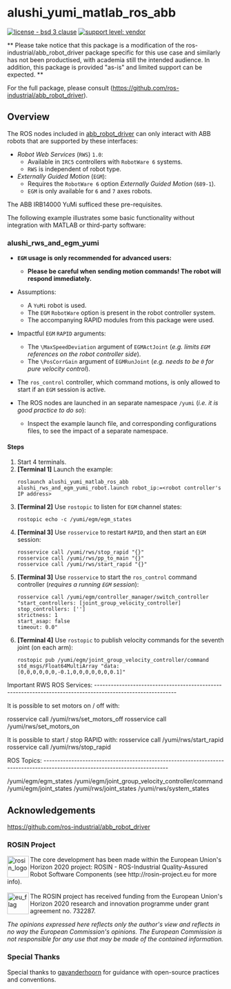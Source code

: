 # alushi_yumi_matlab_ros_abb

[![license - bsd 3 clause](https://img.shields.io/:license-BSD%203--Clause-blue.svg)](https://opensource.org/licenses/BSD-3-Clause)
[![support level: vendor](https://img.shields.io/badge/support%20level-vendor-brightgreen.svg)](http://rosindustrial.org/news/2016/10/7/better-supporting-a-growing-ros-industrial-software-platform)

** Please take notice that this package is a modification of the ros-industrial/abb_robot_driver package specific for this use case and
   similarly has not been productised, with academia still the intended audience. In addition, this package is provided "as-is" and
   limited support can be expected. **

For the full package, please consult (https://github.com/ros-industrial/abb_robot_driver).

## Overview

The ROS nodes included in [abb_robot_driver](https://github.com/ros-industrial/abb_robot_driver) can only interact with ABB robots that are supported by these interfaces:

- *Robot Web Services* (`RWS`) `1.0`:
  - Available in `IRC5` controllers with `RobotWare 6` systems.
  - `RWS` is independent of robot type.
- *Externally Guided Motion* (`EGM`):
  - Requires the `RobotWare 6` option *Externally Guided Motion* (`689-1`).
  - `EGM` is only available for `6` and `7` axes robots.

The ABB IRB14000 YuMi sufficed these pre-requisites.

The following example illustrates some basic functionality without integration with MATLAB or third-party software:

### alushi_rws_and_egm_yumi

- **`EGM` usage is only recommended for advanced users:**
  - **Please be careful when sending motion commands! The robot will respond immediately.**
- Assumptions:
  - A `YuMi` robot is used.
  - The `EGM` `RobotWare` option is present in the robot controller system.
  - The accompanying RAPID modules from this package were used.
    
- Impactful `EGM` `RAPID` arguments:
  - The `\MaxSpeedDeviation` argument of `EGMActJoint` (*e.g. limits `EGM` references on the robot controller side*).
  - The `\PosCorrGain` argument of `EGMRunJoint` (*e.g. needs to be `0` for pure velocity control*).
- The `ros_control` controller, which command motions, is only allowed to start if an `EGM` session is active.
- The ROS nodes are launched in an separate namespace `/yumi` (*i.e. it is good practice to do so*):
  - Inspect the example launch file, and corresponding configurations files, to see the impact of a separate namespace.

#### Steps

1. Start 4 terminals.
2. **[Terminal 1]** Launch the example:
   ```
   roslaunch alushi_yumi_matlab_ros_abb alushi_rws_and_egm_yumi_robot.launch robot_ip:=<robot controller's IP address>
   ```
3. **[Terminal 2]** Use `rostopic` to listen for `EGM` channel states:
   ```
   rostopic echo -c /yumi/egm/egm_states
   ```
4. **[Terminal 3]** Use `rosservice` to restart `RAPID`, and then start an `EGM` session:
   ```
   rosservice call /yumi/rws/stop_rapid "{}"
   rosservice call /yumi/rws/pp_to_main "{}"
   rosservice call /yumi/rws/start_rapid "{}"
   ```
5. **[Terminal 3]** Use `rosservice` to start the `ros_control` command controller (*requires a running `EGM` session*):
   ```
   rosservice call /yumi/egm/controller_manager/switch_controller "start_controllers: [joint_group_velocity_controller]
   stop_controllers: ['']
   strictness: 1
   start_asap: false
   timeout: 0.0"
   ```
6. **[Terminal 4]** Use `rostopic` to publish velocity commands for the seventh joint (on each arm):
   ```
   rostopic pub /yumi/egm/joint_group_velocity_controller/command std_msgs/Float64MultiArray "data: [0,0,0,0,0,0,-0.1,0,0,0,0,0,0,0.1]"
   ```


Important RWS ROS Services: -----------------------------------------------------------------------------------------------------------

It is possible to set motors on / off with:

rosservice call /yumi/rws/set_motors_off
rosservice call /yumi/rws/set_motors_on

It is possible to start / stop RAPID with:
rosservice call /yumi/rws/start_rapid
rosservice call /yumi/rws/stop_rapid

ROS Topics: ---------------------------------------------------------------------------------------------------------------------------

/yumi/egm/egm_states
/yumi/egm/joint_group_velocity_controller/command
/yumi/egm/joint_states
/yumi/rws/joint_states
/yumi/rws/system_states



## Acknowledgements

https://github.com/ros-industrial/abb_robot_driver

### ROSIN Project

<p>
  <a href="http://rosin-project.eu">
    <img src="http://rosin-project.eu/wp-content/uploads/rosin_ack_logo_wide.png" alt="rosin_logo" height="50" align="left">
  </a>
  The core development has been made within the European Union's Horizon 2020 project: ROSIN - ROS-Industrial Quality-Assured Robot Software Components (see http://rosin-project.eu for more info).
  <br><br>
  <img src="http://rosin-project.eu/wp-content/uploads/rosin_eu_flag.jpg" alt="eu_flag" height="50" align="left">
  The ROSIN project has received funding from the European Union's Horizon 2020 research and innovation programme under grant agreement no. 732287.
</p>

*The opinions expressed here reflects only the author's view and reflects in no way the European Commission's opinions. The European Commission is not responsible for any use that may be made of the contained information.*

### Special Thanks

Special thanks to [gavanderhoorn](https://github.com/gavanderhoorn) for guidance with open-source practices and conventions.
